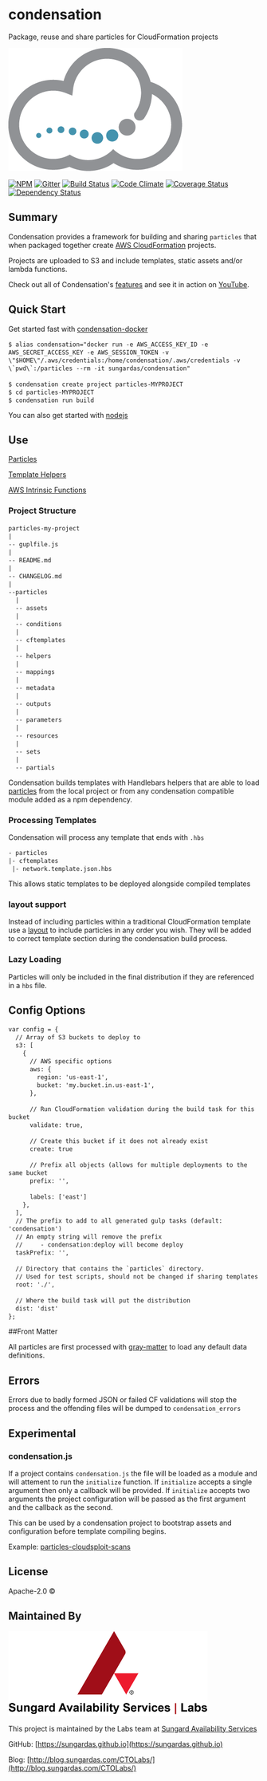 # condensation

Package, reuse and share particles for CloudFormation projects

![condensation][condensation-image]

[![NPM][npm-image]][npm-url]
[![Gitter][gitter-image]][gitter-url]
[![Build Status][travis-image]][travis-url]
[![Code Climate][codeclimate-image]][codeclimate-url]
[![Coverage Status][coveralls-image]][coveralls-url]
[![Dependency Status][daviddm-image]][daviddm-url]


## Summary

Condensation provides a framework for building and sharing `particles`
that when packaged together create [AWS CloudFormation](http://aws.amazon.com/cloudformation/)
projects.

Projects are uploaded to S3 and include templates, static assets and/or lambda functions.

Check out all of Condensation's [features](docs/features.md) and see it
in action on [YouTube](https://youtu.be/Vj0dRI9qiMM?list=PLYGffQg665R7PtM0XdPEQuJ0ez5j2G0LW).

## Quick Start

Get started fast with [condensation-docker][condensation-docker-url]

```
$ alias condensation="docker run -e AWS_ACCESS_KEY_ID -e AWS_SECRET_ACCESS_KEY -e AWS_SESSION_TOKEN -v \"$HOME\"/.aws/credentials:/home/condensation/.aws/credentials -v \`pwd\`:/particles --rm -it sungardas/condensation"

$ condensation create project particles-MYPROJECT
$ cd particles-MYPROJECT
$ condensation run build
```

You can also get started with [nodejs](docs/getting-started.md#nodejs)

## Use

[Particles](docs/particle-helpers.md)

[Template Helpers](docs/template-helpers.md)

[AWS Intrinsic Functions](docs/intrinsic-functions.md)

### Project Structure

    particles-my-project
    |
    -- guplfile.js
    |
    -- README.md
    |
    -- CHANGELOG.md
    |
    --particles
      |
      -- assets
      |
      -- conditions
      |
      -- cftemplates
      |
      -- helpers
      |
      -- mappings
      |
      -- metadata
      |
      -- outputs
      |
      -- parameters
      |
      -- resources
      |
      -- sets
      |
      -- partials

Condensation builds templates with Handlebars helpers that
are able to load [particles](docs/particle-helpers.md) from the local project
or from any condensation compatible module added as a npm
dependency.

### Processing Templates

Condensation will process any template that ends with `.hbs`
```
- particles
|- cftemplates
 |- network.template.json.hbs
```

This allows static templates to be deployed alongside compiled templates

### layout support

Instead of including particles within a traditional CloudFormation
template use a [layout](docs/template-helpers.md#TemplateHelpers.layout)
to include particles in any order you wish.  They will be added to correct
template section during the condensation build process.

### Lazy Loading

Particles will only be included in the final distribution if they are
referenced in a `hbs` file.


## Config Options

    var config = {
      // Array of S3 buckets to deploy to
      s3: [
        {
          // AWS specific options
          aws: {
            region: 'us-east-1',
            bucket: 'my.bucket.in.us-east-1',
          },

          // Run CloudFormation validation during the build task for this bucket
          validate: true,

          // Create this bucket if it does not already exist
          create: true

          // Prefix all objects (allows for multiple deployments to the same bucket
          prefix: '',

          labels: ['east']
        },
      ],
      // The prefix to add to all generated gulp tasks (default: 'condensation')
      // An empty string will remove the prefix
      //     - condensation:deploy will become deploy
      taskPrefix: '',

      // Directory that contains the `particles` directory.
      // Used for test scripts, should not be changed if sharing templates
      root: './',

      // Where the build task will put the distribution
      dist: 'dist'
    };


##Front Matter

All particles are first processed with
[gray-matter](https://github.com/jonschlinkert/gray-matter) to load any
default data definitions.

## Errors

Errors due to badly formed JSON or failed CF validations will stop the
process and the offending files will be dumped to `condensation_errors`

## Experimental

### condensation.js

If a project contains `condensation.js` the file will be loaded as a
module and will attement to run the `initialize` function.  If
`initialize` accepts a single argument then only a callback will be
provided.  If `initialize` accepts two arguments the project
configuration will be passed as the first argument and the callback as
the second.

This can be used by a condensation project to bootstrap assets and configuration
before template compiling begins.

Example:
[particles-cloudsploit-scans](https://github.com/SungardAS/particles-cloudsploit-scans)


## License

Apache-2.0 ©

## Maintained By

[![Sungard Availability Services | Labs][labs-logo]][labs-github-url]

This project is maintained by the Labs team at [Sungard Availability
Services](http://sungardas.com)

GitHub: [https://sungardas.github.io](https://sungardas.github.io)

Blog: [http://blog.sungardas.com/CTOLabs/](http://blog.sungardas.com/CTOLabs/)


[codeclimate-image]: https://codeclimate.com/github/SungardAS/condensation/badges/gpa.svg
[codeclimate-url]: https://codeclimate.com/github/SungardAS/condensation
[condensation-image]: ./docs/images/condensation_logo.png?raw=true
[coveralls-image]: https://coveralls.io/repos/SungardAS/condensation/badge.svg
[coveralls-url]: https://coveralls.io/r/SungardAS/condensation
[condensation-docker-url]: https://github.com/SungardAS/condensation-docker
[daviddm-image]: https://david-dm.org/SungardAS/condensation.svg?theme=shields.io
[daviddm-url]: https://david-dm.org/SungardAS/condensation
[gitter-image]: https://badges.gitter.im/Join%20Chat.svg
[gitter-url]: https://gitter.im/SungardAS/condensation?utm_source=badge&utm_medium=badge&utm_campaign=pr-badge
[labs-github-url]: https://sungardas.github.io
[labs-logo]: https://raw.githubusercontent.com/SungardAS/repo-assets/master/images/logos/sungardas-labs-logo-small.png
[npm-image]: https://badge.fury.io/js/condensation.svg
[npm-url]: https://npmjs.org/package/condensation
[travis-image]: https://travis-ci.org/SungardAS/condensation.svg?branch=master
[travis-url]: https://travis-ci.org/SungardAS/condensation
